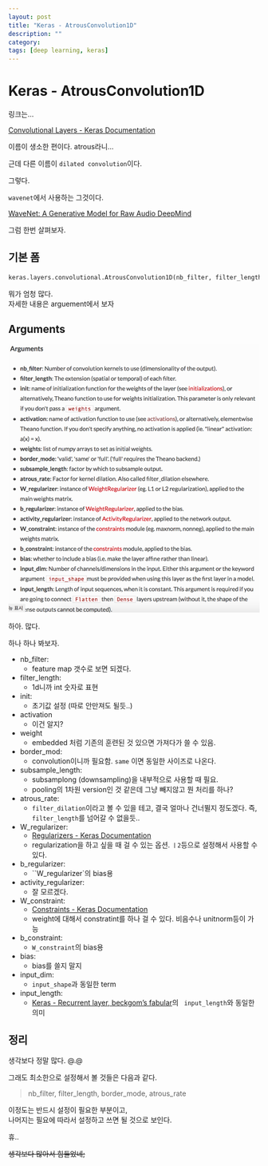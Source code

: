```yaml
---
layout: post
title: "Keras - AtrousConvolution1D"
description: ""
category:
tags: [deep learning, keras]
---
```


# Keras - AtrousConvolution1D
링크는…

[Convolutional Layers - Keras Documentation](https://keras.io/layers/convolutional/)

이름이 생소한 편이다. atrous라니…

근데 다른 이름이 `dilated convolution`이다.

그렇다.

`wavenet`에서 사용하는 그것이다.

[WaveNet: A Generative Model for Raw Audio DeepMind](https://deepmind.com/blog/wavenet-generative-model-raw-audio/)

그럼 한번 살펴보자.


## 기본 폼
```python
keras.layers.convolutional.AtrousConvolution1D(nb_filter, filter_length, init='glorot_uniform', activation=None, weights=None, border_mode='valid', subsample_length=1, atrous_rate=1, W_regularizer=None, b_regularizer=None, activity_regularizer=None, W_constraint=None, b_constraint=None, bias=True)
```

뭐가 엄청 많다.   
자세한 내용은 arguement에서 보자

## Arguments
![](/assets/2017-01-18-Keras_-_AtrousConvolution1D/8A9FEDA5-9F04-4D56-A199-A0EFFA85EF4A.png)

하아. 많다. 

하나 하나 봐보자.

* nb_filter:
	* feature map 갯수로 보면 되겠다.
* filter_length:
	* 1d니까 int 숫자로 표현
* init:
	* 초기값 설정 (따로 안만져도 될듯..)
* activation
	* 이건 알지?
* weight
	* embedded 처럼 기존의 훈련된 것 있으면 가져다가 쓸 수 있음.
* border_mod:
	* convolution이니까 필요함. `same` 이면 동일한 사이즈로 나온다.
* subsample_length:
	* subsamplong (downsampling)을 내부적으로 사용할 때 필요.
	* pooling의 1차원 version인 것 같은데 그냥 빼지않고 뭔 처리를 하나?
* atrous_rate:
	* `filter_dilation`이라고 볼 수 있을 테고, 결국 얼마나 건너뛸지 정도겠다. 즉, `filter_length`를 넘어갈 수 없을듯..
* W_regularizer:
	* [Regularizers - Keras Documentation](https://keras.io/regularizers/)
	* regularization을 하고 싶을 때 걸 수 있는 옵션. `ㅣ2`등으로 설정해서 사용할 수 있다.
* b_regularizer:
	* ``W_regularizer`의 bias용
* activity_regularizer:
	* 잘 모르겠다.
* W_constraint:
	* [Constraints - Keras Documentation](https://keras.io/constraints/)
	* weight에 대해서 constratint를 하나 걸 수 있다. 비음수나 unitnorm등이 가능
* b_constraint:
	* `W_constraint`의 bias용
* bias:
	* bias를 쓸지 말지
* input_dim:
	* `input_shape`과 동일한 term
* input_length:
	* [Keras - Recurrent layer, beckgom’s fabular](http://beckgom.github.io/2017/01/17/Keras_-_Recurrent_layer.html)의 ` input_length`와 동일한 의미


## 정리

생각보다 정말 많다. @.@

그래도 최소한으로 설정해서 볼 것들은 다음과 같다.

> nb_filter, filter_length, border_mode, atrous_rate  

이정도는 반드시 설정이 필요한 부분이고,  
나머지는 필요에 따라서 설정하고 쓰면 될 것으로 보인다.

휴..

~~생각보다 많아서 힘들었네;~~
